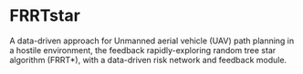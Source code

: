 # FRRTstar
A data-driven approach for Unmanned aerial vehicle (UAV) path planning in a hostile environment, the feedback rapidly-exploring random tree star algorithm (FRRT*), with a data-driven risk network and feedback module.
